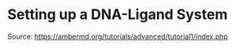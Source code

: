 # Setting up a DNA-Ligand System

Source: https://ambermd.org/tutorials/advanced/tutorial1/index.php
